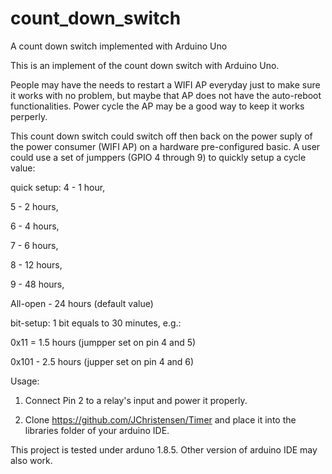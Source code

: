 # count_down_switch
A count down switch implemented with Arduino Uno

This is an implement of the count down switch with Arduino Uno.

People may have the needs to restart a WIFI AP everyday just to make sure it works with no problem, but maybe that AP does not have the auto-reboot functionalities. Power cycle the AP may be a good way to keep it works perperly.

This count down switch could switch off then back on the power suply of the power consumer (WIFI AP) on a hardware pre-configured basic. A user could use a set of jumppers (GPIO 4 through 9) to quickly setup a cycle value:


quick setup:
4 - 1 hour,

5 - 2 hours,

6 - 4 hours,

7 - 6 hours,

8 - 12 hours,

9 - 48 hours,


All-open - 24 hours (default value)


bit-setup: 1 bit equals to 30 minutes, e.g.:

0x11 = 1.5 hours (jumpper set on pin 4 and 5)

0x101 - 2.5 hours (jupper set on pin 4 and 6)


Usage:

1. Connect Pin 2 to a relay's input and power it properly.

2. Clone https://github.com/JChristensen/Timer and place it into the libraries folder of your arduino IDE.

This project is tested under arduno 1.8.5. Other version of arduino IDE may also work.

